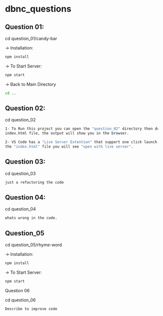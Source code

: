 # dbnc_questions

## Question 01:

cd question_01/candy-bar

-> Installation:

```bash
npm install
```
-> To Start Server:

```bash
npm start
```
-> Back to Main Directory
```bash
cd ..
```


## Question 02:

cd question_02

```bash
1- To Run this project you can open the "question_02" directory then double click the 
index.html file, the output will show you in the browser.

2- VS Code has a "Live Server Extention" that support one click launch, just right click
the "index.html" file you will see "open with live server".
```

## Question 03:

cd question_03
```bash
just a refactoring the code
```

## Question 04:

cd question_04

```bash
whats wrong in the code.
```

## Question_05

cd question_05/rhyme-word

-> Installation:

```bash
npm install
```

-> To Start Server:

```bash
npm start
```

Question 06

cd question_06

```bash
Describe to improve code
```
